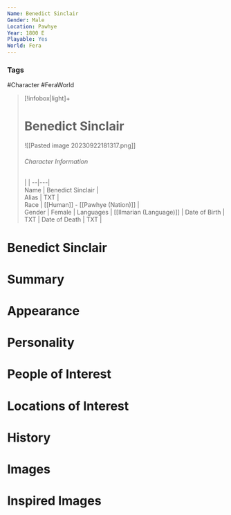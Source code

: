```yaml
---
Name: Benedict Sinclair  
Gender: Male
Location: Pawhye
Year: 1800 E
Playable: Yes
World: Fera
---
```


### Tags
#Character #FeraWorld 

> [!infobox|light]+  
> # Benedict Sinclair  
> ![[Pasted image 20230922181317.png]]
> ###### Character Information
>  |   |
> --|---|  
> Name | Benedict Sinclair |  
> Alias | TXT |  
> Race | [[Human]] - [[Pawhye (Nation)]] |  
> Gender | Female |
> Languages | [[Ilmarian (Language)]] |
> Date of Birth | TXT |
> Date of Death | TXT |

# Benedict Sinclair

# Summary

# Appearance

# Personality

# People of Interest

# Locations of Interest

# History

# Images

# Inspired Images
